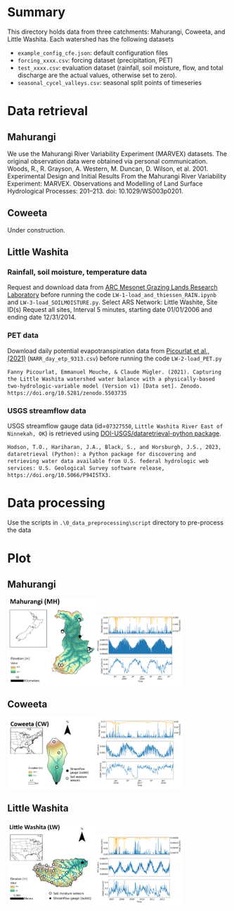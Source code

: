 # Summary
This directory holds data from three catchments: Mahurangi, Coweeta, and Little Washita. Each watershed has the following datasets
- `example_config_cfe.json`: default configuration files
- `forcing_xxxx.csv`: forcing dataset (precipitation, PET)
- `test_xxxx.csv`: evaluation dataset (rainfall, soil moisture, flow, and total discharge are the actual values, otherwise set to zero). 
- `seasonal_cycel_valleys.csv`: seasonal split points of timeseries

# Data retrieval

## Mahurangi
We use the Mahurangi River Variability Experiment (MARVEX) datasets. The original observation data were obtained via personal communication. 
    Woods, R., R. Grayson, A. Western, M. Duncan, D. Wilson, et al. 2001. Experimental Design and Initial Results From the Mahurangi River Variability Experiment: MARVEX. Observations and Modelling of Land Surface Hydrological Processes: 201–213. doi: 10.1029/WS003p0201.

## Coweeta
Under construction. 

## Little Washita
### Rainfall, soil moisture, temperature data
Request and download data from [ARC Mesonet Grazing Lands Research Laboratory](https://ars.mesonet.org/data-files/data-request/) before running the code `LW-1-load_and_thiessen_RAIN.ipynb` and `LW-3-load_SOILMOISTURE.py`. Select ARS Network: Little Washite, Site ID(s) Request all sites, Interval 5 minutes, starting date 01/01/2006 and ending date 12/31/2014. 

### PET data
Download daily potential evapotranspiration data from [Picourlat et al., (2021)](https://doi.org/10.5281/zenodo.5503735) (`NARR_day_etp_9313.csv`) before running the code `LW-2-load_PET.py`

    Fanny Picourlat, Emmanuel Mouche, & Claude Mügler. (2021). Capturing the Little Washita watershed water balance with a physically-based two-hydrologic-variable model (Version v1) [Data set]. Zenodo. https://doi.org/10.5281/zenodo.5503735


### USGS streamflow data
USGS streamflow gauge data (id=`07327550`, `Little Washita River East of Ninnekah, OK`) is retrieved using [DOI-USGS/dataretrieval-python package](https://github.com/DOI-USGS/dataretrieval-python). 

    Hodson, T.O., Hariharan, J.A., Black, S., and Horsburgh, J.S., 2023, dataretrieval (Python): a Python package for discovering and retrieving water data available from U.S. federal hydrologic web services: U.S. Geological Survey software release, https://doi.org/10.5066/P94I5TX3.

# Data processing 
Use the scripts in `.\0_data_preprocessing\script` directory to pre-process the data

# Plot 
## Mahurangi
<img src="https://github.com/RY4GIT/SMSigxModel/blob/master/data/Mahurangi/plot/map.png" alt="Mahurangi map" width="200"><img src="https://github.com/RY4GIT/SMSigxModel/blob/master/data/Mahurangi/plot/input_data.png" alt="Mahurangi input data" width="200">

## Coweeta
<img src="https://github.com/RY4GIT/SMSigxModel/blob/master/data/Coweeta/plot/map.png" alt="Coweeta map" width="200"><img src="https://github.com/RY4GIT/SMSigxModel/blob/master/data/Coweeta/plot/input_data.png" alt="Coweeta input data" width="200">

## Little Washita
<img src="https://github.com/RY4GIT/SMSigxModel/blob/master/data/LittleWashita/plot/map.png" alt="Little Washita map" width="200"><img src="https://github.com/RY4GIT/SMSigxModel/blob/master/data/LittleWashita/plot/input_data.png" alt="Little Washita input data" width="200">

